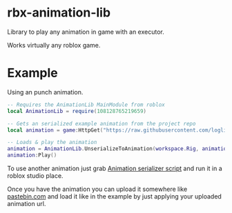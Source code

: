 # rbx-animation-lib
Library to play any animation in game with an executor.

Works virtually any roblox game.

# Example
Using an punch animation.
```lua
-- Requires the AnimationLib MainModule from roblox
local AnimationLib = require(108128765219659)

-- Gets an serialized example animation from the project repo
local animation = game:HttpGet("https://raw.githubusercontent.com/loglizzy/rbx-animation-lib/refs/heads/main/animations/Rock%20Breaking%20Punch.txt")

-- Loads & play the animation
animation = AnimationLib.UnserializeToAnimation(workspace.Rig, animation)
animation:Play()
```

To use another animation just grab [Animation serializer script](https://github.com/loglizzy/rbx-animation-lib/blob/main/Animation%20serializer%20script.rbxm) and run it in a roblox studio place.

Once you have the animation you can upload it somewhere like [pastebin.com](https://pastebin.com/) and load it like in the example by just applying your uploaded animation url.
